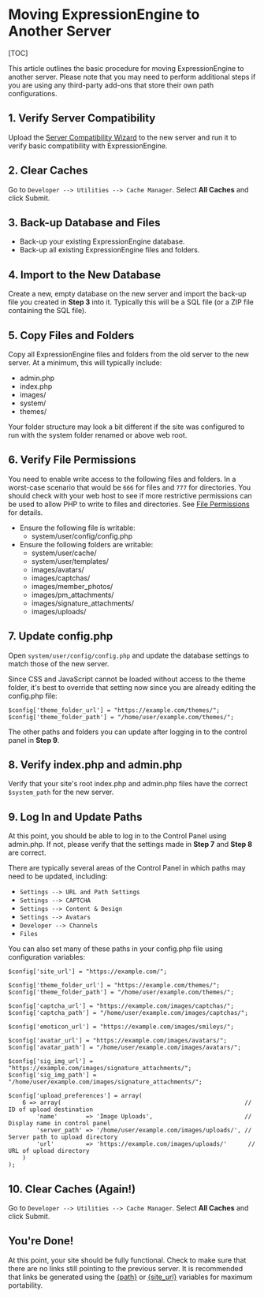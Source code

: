 <!--
    This source file is part of the open source project
    ExpressionEngine User Guide (https://github.com/ExpressionEngine/ExpressionEngine-User-Guide)

    @link      https://expressionengine.com/
    @copyright Copyright (c) 2003-2020, Packet Tide, LLC (https://packettide.com)
    @license   https://expressionengine.com/license Licensed under Apache License, Version 2.0
-->

# Moving ExpressionEngine to Another Server

[TOC]

This article outlines the basic procedure for moving ExpressionEngine to another server. Please note that you may need to perform additional steps if you are using any third-party add-ons that store their own path configurations.

## 1. Verify Server Compatibility

Upload the [Server Compatibility Wizard](installation/requirements.md#server-compatibility-wizard) to the new server and run it to verify basic compatibility with ExpressionEngine.

## 2. Clear Caches

Go to `Developer --> Utilities --> Cache Manager`. Select **All Caches** and click Submit.

## 3. Back-up Database and Files

- Back-up your existing ExpressionEngine database.
- Back-up all existing ExpressionEngine files and folders.

## 4. Import to the New Database

Create a new, empty database on the new server and import the back-up file you created in **Step 3** into it. Typically this will be a SQL file (or a ZIP file containing the SQL file).

## 5. Copy Files and Folders

Copy all ExpressionEngine files and folders from the old server to the new server. At a minimum, this will typically include:

- admin.php
- index.php
- images/
- system/
- themes/

Your folder structure may look a bit different if the site was configured to run with the system folder renamed or above web root.

## 6. Verify File Permissions

You need to enable write access to the following files and folders. In a worst-case scenario that would be `666` for files and `777` for directories. You should check with your web host to see if more restrictive permissions can be used to allow PHP to write to files and directories. See [File Permissions](troubleshooting/general.md#file-permissions) for details.

- Ensure the following file is writable:
  - system/user/config/config.php
- Ensure the following folders are writable:
  - system/user/cache/
  - system/user/templates/
  - images/avatars/
  - images/captchas/
  - images/member_photos/
  - images/pm_attachments/
  - images/signature_attachments/
  - images/uploads/

## 7. Update config.php

Open `system/user/config/config.php` and update the database settings to match those of the new server.

Since CSS and JavaScript cannot be loaded without access to the theme folder, it's best to override that setting now since you are already editing the config.php file:

    $config['theme_folder_url'] = "https://example.com/themes/";
    $config['theme_folder_path'] = "/home/user/example.com/themes/";

The other paths and folders you can update after logging in to the control panel in **Step 9**.

## 8. Verify index.php and admin.php

Verify that your site's root index.php and admin.php files have the correct `$system_path` for the new server.

## 9. Log In and Update Paths

At this point, you should be able to log in to the Control Panel using admin.php. If not, please verify that the settings made in **Step 7** and **Step 8** are correct.

There are typically several areas of the Control Panel in which paths may need to be updated, including:

- `Settings --> URL and Path Settings`
- `Settings --> CAPTCHA`
- `Settings --> Content & Design`
- `Settings --> Avatars`
- `Developer --> Channels`
- `Files`

You can also set many of these paths in your config.php file using configuration variables:

    $config['site_url'] = "https://example.com/";

    $config['theme_folder_url'] = "https://example.com/themes/";
    $config['theme_folder_path'] = "/home/user/example.com/themes/";

    $config['captcha_url'] = "https://example.com/images/captchas/";
    $config['captcha_path'] = "/home/user/example.com/images/captchas/";

    $config['emoticon_url'] = "https://example.com/images/smileys/";

    $config['avatar_url'] = "https://example.com/images/avatars/";
    $config['avatar_path'] = "/home/user/example.com/images/avatars/";

    $config['sig_img_url'] = "https://example.com/images/signature_attachments/";
    $config['sig_img_path'] = "/home/user/example.com/images/signature_attachments/";

    $config['upload_preferences'] = array(
        6 => array(                                                    // ID of upload destination
            'name'        => 'Image Uploads',                          // Display name in control panel
            'server_path' => '/home/user/example.com/images/uploads/', // Server path to upload directory
            'url'         => 'https://example.com/images/uploads/'      // URL of upload directory
        )
    );

## 10. Clear Caches (Again!)

Go to `Developer --> Utilities --> Cache Manager`. Select **All Caches** and click Submit.

## You're Done!

At this point, your site should be fully functional. Check to make sure that there are no links still pointing to the previous server. It is recommended that links be generated using the [{path}](templates/globals/path.md) or [{site_url}](templates/globals/single-variables.md#site_url) variables for maximum portability.
